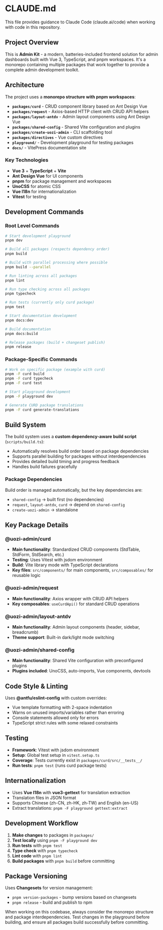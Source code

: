 # CLAUDE.md

This file provides guidance to Claude Code (claude.ai/code) when working with code in this repository.

## Project Overview

This is **Admin Kit** - a modern, batteries-included frontend solution for admin dashboards built with Vue 3, TypeScript, and pnpm workspaces. It's a monorepo containing multiple packages that work together to provide a complete admin development toolkit.

## Architecture

The project uses a **monorepo structure with pnpm workspaces**:

- **`packages/curd`** - CRUD component library based on Ant Design Vue
- **`packages/request`** - Axios-based HTTP client with CRUD API helpers  
- **`packages/layout-antdv`** - Admin layout components using Ant Design Vue
- **`packages/shared-config`** - Shared Vite configuration and plugins
- **`packages/create-uozi-admin`** - CLI scaffolding tool
- **`packages/directives`** - Vue custom directives
- **`playground/`** - Development playground for testing packages
- **`docs/`** - VitePress documentation site

### Key Technologies

- **Vue 3** + **TypeScript** + **Vite**
- **Ant Design Vue** for UI components
- **pnpm** for package management and workspaces
- **UnoCSS** for atomic CSS
- **Vue I18n** for internationalization
- **Vitest** for testing

## Development Commands

### Root Level Commands

```bash
# Start development playground
pnpm dev

# Build all packages (respects dependency order)
pnpm build

# Build with parallel processing where possible  
pnpm build --parallel

# Run linting across all packages
pnpm lint

# Run type checking across all packages
pnpm typecheck

# Run tests (currently only curd package)
pnpm test

# Start documentation development
pnpm docs:dev

# Build documentation
pnpm docs:build

# Release packages (build + changeset publish)
pnpm release
```

### Package-Specific Commands

```bash
# Work on specific package (example with curd)
pnpm -F curd build
pnpm -F curd typecheck  
pnpm -F curd test

# Start playground development
pnpm -F playground dev

# Generate CURD package translations
pnpm -F curd generate-translations
```

## Build System

The build system uses a **custom dependency-aware build script** (`scripts/build.ts`):

- Automatically resolves build order based on package dependencies
- Supports parallel building for packages without interdependencies
- Provides detailed build timing and progress feedback
- Handles build failures gracefully

### Package Dependencies

Build order is managed automatically, but the key dependencies are:
- `shared-config` → built first (no dependencies)
- `request`, `layout-antdv`, `curd` → depend on `shared-config`
- `create-uozi-admin` → standalone

## Key Package Details

### @uozi-admin/curd
- **Main functionality**: Standardized CRUD components (StdTable, StdForm, StdSearch, etc.)
- **Testing**: Uses Vitest with jsdom environment
- **Build**: Vite library mode with TypeScript declarations
- **Key files**: `src/components/` for main components, `src/composables/` for reusable logic

### @uozi-admin/request  
- **Main functionality**: Axios wrapper with CRUD API helpers
- **Key composables**: `useCurdApi()` for standard CRUD operations

### @uozi-admin/layout-antdv
- **Main functionality**: Admin layout components (header, sidebar, breadcrumb)
- **Theme support**: Built-in dark/light mode switching

### @uozi-admin/shared-config
- **Main functionality**: Shared Vite configuration with preconfigured plugins
- **Plugins included**: UnoCSS, auto-imports, Vue components, devtools

## Code Style & Linting

Uses **@antfu/eslint-config** with custom overrides:
- Vue template formatting with 2-space indentation
- Warns on unused imports/variables rather than erroring
- Console statements allowed only for errors
- TypeScript strict rules with some relaxed constraints

## Testing

- **Framework**: Vitest with jsdom environment
- **Setup**: Global test setup in `vitest.setup.ts`
- **Coverage**: Tests currently exist in `packages/curd/src/__tests__/`
- **Run tests**: `pnpm test` (runs curd package tests)

## Internationalization

- Uses **Vue I18n** with **vue3-gettext** for translation extraction
- Translation files in JSON format
- Supports Chinese (zh-CN, zh-HK, zh-TW) and English (en-US)
- Extract translations: `pnpm -F playground gettext:extract`

## Development Workflow

1. **Make changes** to packages in `packages/`
2. **Test locally** using `pnpm -F playground dev`
3. **Run tests** with `pnpm test`
4. **Type check** with `pnpm typecheck`  
5. **Lint code** with `pnpm lint`
6. **Build packages** with `pnpm build` before committing

## Package Versioning

Uses **Changesets** for version management:
- `pnpm version-packages` - bump versions based on changesets
- `pnpm release` - build and publish to npm

When working on this codebase, always consider the monorepo structure and package interdependencies. Test changes in the playground before building, and ensure all packages build successfully before committing.